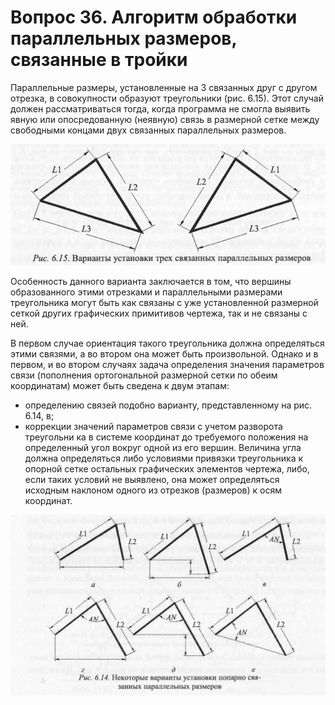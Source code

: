 # Вопрос 36. Алгоритм обработки параллельных размеров, связанные в тройки

Параллельные размеры, установленные на 3 связанных друг с другом отрезка, в совокупности образуют треугольники (рис. 6.15). Этот случай должен рассматриваться тогда, когда программа не смогла выявить явную или опосредованную (неявную) связь в размерной сетке между свободными концами двух связанных параллельных размеров.

![Рис. 6.15. Варианты установки трех связанных параллельных размеров](../resources/imgs/36/6.15.png)

Особенность данного варианта заключается в том, что вершины образо­ванного этими отрезками и параллельными размерами треугольника могут быть как связаны с уже установленной размерной сеткой других графических примитивов чертежа, так и не связаны с ней.

В первом случае ориентация такого треугольника должна определяться этими связями, а во втором она может быть произвольной. Однако и в пер­вом, и во втором случаях задача определения значения параметров связи (по­полнения ортогональной размерной сетки по обеим координатам) может быть сведена к двум этапам:
- определению связей подобно варианту, представленному на рис. 6.14, в;
- коррекции значений параметров связи с учетом разворота треугольни­ ка в системе координат до требуемого положения на определенный угол во­круг одной из его вершин. Величина угла должна определяться либо усло­виями привязки треугольника к опорной сетке остальных графических эле­ментов чертежа, либо, если таких условий не выявлено, она может определяться исходным наклоном одного из отрезков (размеров) к осям координат.

![Рис. 6.14. Некоторые варианты установки попарно свя­занных параллельных размеров](../resources/imgs/36/6.14.png)

